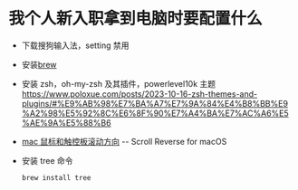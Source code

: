 # 我个人新入职拿到电脑时要配置什么

- 下载搜狗输入法，setting 禁用

- 安装[brew](https://brew.sh/)

- 安装 zsh，oh-my-zsh 及其插件，powerlevel10k 主题
  https://www.poloxue.com/posts/2023-10-16-zsh-themes-and-plugins/#%E9%AB%98%E7%BA%A7%E7%9A%84%E4%B8%BB%E9%A2%98%E5%92%8C%E6%8F%90%E7%A4%BA%E7%AC%A6%E5%AE%9A%E5%88%B6

- [mac 鼠标和触控板滚动方向](https://zhuanlan.zhihu.com/p/603670345) -- Scroll Reverse for macOS​​

- 安装 tree 命令
  ```bash
  brew install tree
  ```
